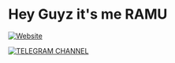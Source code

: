 # Hey Guyz it's me RAMU

[![Website](https://img.shields.io/website?label=TeamUNITED.com&style=for-the-badge&url=https%3A%2F%2Fcodestackr.com)](https://cutt.ly/GjBGQ0D)

[![TELEGRAM CHANNEL](https://img.shields.io/telegarm/follow/Zyruz-Ramu?color=1DA1F2&logo=telegram&style=for-the-badge)](https://t.me/esto_420)
